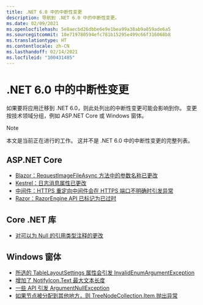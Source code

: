 ```yaml
---
title: .NET 6.0 中的中断性变更
description: 导航到 .NET 6.0 中的中断性变更。
ms.date: 02/09/2021
ms.openlocfilehash: 5e8aecbd26dbbe6e9e1bea99a38ab9a859ade6a5
ms.sourcegitcommit: 10e719780594efc781b15295e499c66f316068b8
ms.translationtype: HT
ms.contentlocale: zh-CN
ms.lasthandoff: 02/14/2021
ms.locfileid: "100431485"
---
```

# <a name="breaking-changes-in-net-60"></a>.NET 6.0 中的中断性变更

如果要将应用迁移到 .NET 6.0，则此处列出的中断性变更可能会影响到你。 变更按技术领域分组，例如 ASP.NET Core 或 Windows 窗体。

> [!NOTE]
> 本文是当前正在进行的工作。 这并不是 .NET 6.0 中的中断性变更的完整列表。

## <a name="aspnet-core"></a>ASP.NET Core

- [Blazor：RequestImageFileAsync 方法中的参数名称已更改](aspnet-core/6.0/blazor-parameter-name-changed-in-method.md)
- [Kestrel：日志消息属性已更改](aspnet-core/6.0/kestrel-log-message-attributes-changed.md)
- [中间件：HTTPS 重定向中间件会在 HTTPS 端口不明确时引发异常](aspnet-core/6.0/middleware-ambiguous-https-ports-exception.md)
- [Razor：RazorEngine API 已标记为已过时](aspnet-core/6.0/razor-engine-apis-obsolete.md)

## <a name="core-net-libraries"></a>Core .NET 库

- [对可以为 Null 的引用类型注释的更改](core-libraries/6.0/nullable-ref-type-annotation-changes.md)

## <a name="windows-forms"></a>Windows 窗体

- [所选的 TableLayoutSettings 属性会引发 InvalidEnumArgumentException](windows-forms/6.0/tablelayoutsettings-apis-throw-invalidenumargumentexception.md)
- [增加了 NotifyIcon.Text 最大文本长度](windows-forms/6.0/notifyicon-text-max-text-length-increased.md)
- [一些 API 引发 ArgumentNullException](windows-forms/6.0/apis-throw-argumentnullexception.md)
- [如果节点被分配到其他地方，则 TreeNodeCollection.Item 抛出异常](windows-forms/6.0/treenodecollection-item-throws-argumentexception.md)
